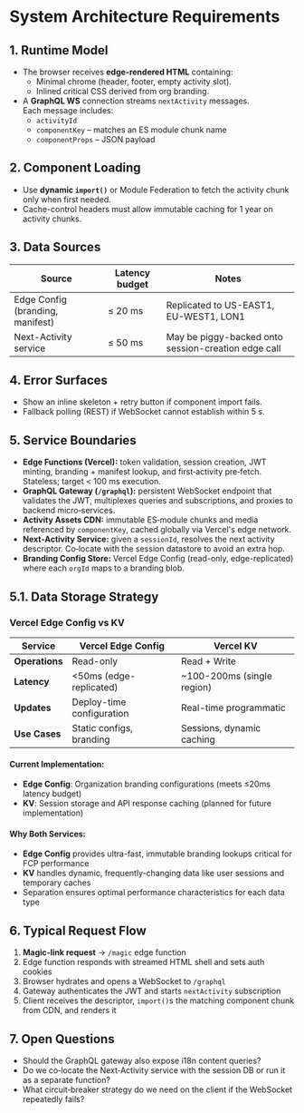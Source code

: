 # System Architecture Requirements

## 1. Runtime Model

- The browser receives **edge-rendered HTML** containing:
  - Minimal chrome (header, footer, empty activity slot).
  - Inlined critical CSS derived from org branding.
- A **GraphQL WS** connection streams `nextActivity` messages.  
  Each message includes:
  - `activityId`
  - `componentKey` – matches an ES module chunk name
  - `componentProps` – JSON payload

## 2. Component Loading

- Use **dynamic `import()`** or Module Federation to fetch the activity chunk only when first needed.
- Cache-control headers must allow immutable caching for 1 year on activity chunks.

## 3. Data Sources

| Source                           | Latency budget | Notes                                               |
| -------------------------------- | -------------- | --------------------------------------------------- |
| Edge Config (branding, manifest) | ≤ 20 ms        | Replicated to US-EAST1, EU-WEST1, LON1              |
| Next-Activity service            | ≤ 50 ms        | May be piggy-backed onto session-creation edge call |

## 4. Error Surfaces

- Show an inline skeleton + retry button if component import fails.
- Fallback polling (REST) if WebSocket cannot establish within 5 s.

## 5. Service Boundaries

- **Edge Functions (Vercel):** token validation, session creation, JWT minting, branding + manifest lookup, and first‑activity pre‑fetch. Stateless; target < 100 ms execution.
- **GraphQL Gateway (`/graphql`):** persistent WebSocket endpoint that validates the JWT, multiplexes queries and subscriptions, and proxies to backend micro‑services.
- **Activity Assets CDN:** immutable ES‑module chunks and media referenced by `componentKey`, cached globally via Vercel's edge network.
- **Next‑Activity Service:** given a `sessionId`, resolves the next activity descriptor. Co‑locate with the session datastore to avoid an extra hop.
- **Branding Config Store:** Vercel Edge Config (read-only, edge-replicated) where each `orgId` maps to a branding blob.

## 5.1. Data Storage Strategy

### Vercel Edge Config vs KV

| Service        | **Vercel Edge Config**    | **Vercel KV**              |
| -------------- | ------------------------- | -------------------------- |
| **Operations** | Read-only                 | Read + Write               |
| **Latency**    | <50ms (edge-replicated)   | ~100-200ms (single region) |
| **Updates**    | Deploy-time configuration | Real-time programmatic     |
| **Use Cases**  | Static configs, branding  | Sessions, dynamic caching  |

#### Current Implementation:

- **Edge Config**: Organization branding configurations (meets ≤20ms latency budget)
- **KV**: Session storage and API response caching (planned for future implementation)

#### Why Both Services:

- **Edge Config** provides ultra-fast, immutable branding lookups critical for FCP performance
- **KV** handles dynamic, frequently-changing data like user sessions and temporary caches
- Separation ensures optimal performance characteristics for each data type

## 6. Typical Request Flow

1. **Magic‑link request** → `/magic` edge function
2. Edge function responds with streamed HTML shell and sets auth cookies
3. Browser hydrates and opens a WebSocket to `/graphql`
4. Gateway authenticates the JWT and starts `nextActivity` subscription
5. Client receives the descriptor, `import()`s the matching component chunk from CDN, and renders it

## 7. Open Questions

- Should the GraphQL gateway also expose i18n content queries?
- Do we co‑locate the Next‑Activity service with the session DB or run it as a separate function?
- What circuit‑breaker strategy do we need on the client if the WebSocket repeatedly fails?
